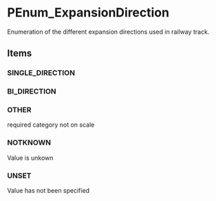 # PEnum_ExpansionDirection

Enumeration of the different expansion directions used in railway track.
<!-- end of short definition -->


## Items

### SINGLE_DIRECTION


### BI_DIRECTION


### OTHER
required category not on scale

### NOTKNOWN
Value is unkown

### UNSET
Value has not been specified
